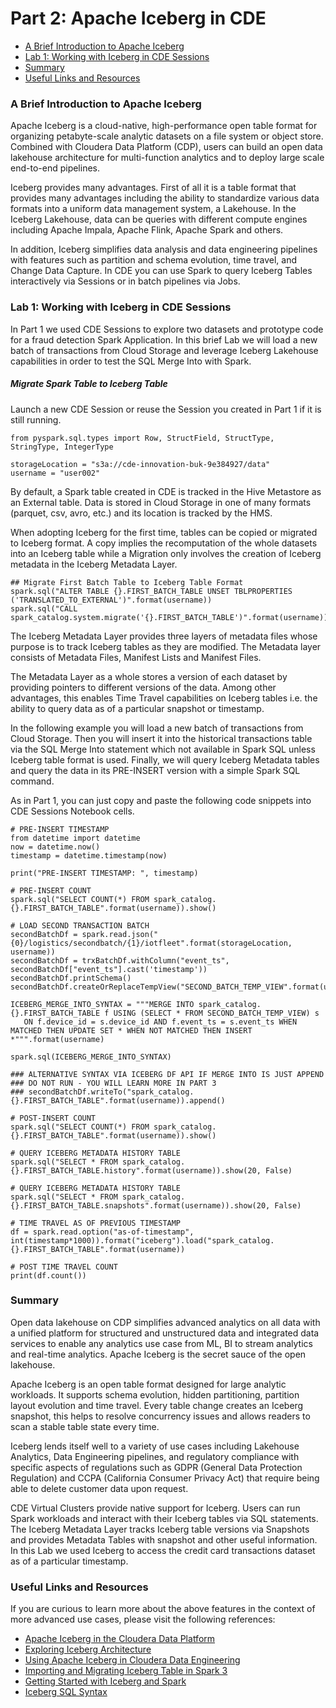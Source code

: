 # Part 2: Apache Iceberg in CDE

* [A Brief Introduction to Apache Iceberg](https://github.com/pdefusco/CDE_Banking_HOL_MKT/blob/main/step_by_step_guides/english/part_02_iceberg.md#a-brief-introduction-to-apache-iceberg)
* [Lab 1: Working with Iceberg in CDE Sessions](https://github.com/pdefusco/CDE_Banking_HOL_MKT/blob/main/step_by_step_guides/english/part_02_iceberg.md#lab-1-working-with-iceberg-in-cde-sessions)
* [Summary](https://github.com/pdefusco/CDE_Banking_HOL_MKT/blob/main/step_by_step_guides/english/part_02_iceberg.md#summary)
* [Useful Links and Resources](https://github.com/pdefusco/CDE_Banking_HOL_MKT/blob/main/step_by_step_guides/english/part_02_iceberg.md#useful-links-and-resources)

### A Brief Introduction to Apache Iceberg

Apache Iceberg is a cloud-native, high-performance open table format for organizing petabyte-scale analytic datasets on a file system or object store. Combined with Cloudera Data Platform (CDP), users can build an open data lakehouse architecture for multi-function analytics and to deploy large scale end-to-end pipelines.

Iceberg provides many advantages. First of all it is a table format that provides many advantages including the ability to standardize various data formats into a uniform data management system, a Lakehouse. In the Iceberg Lakehouse, data can be queries with different compute engines including Apache Impala, Apache Flink, Apache Spark and others.

In addition, Iceberg simplifies data analysis and data engineering pipelines with features such as partition and schema evolution, time travel, and Change Data Capture. In CDE you can use Spark to query Iceberg Tables interactively via Sessions or in batch pipelines via Jobs.

### Lab 1: Working with Iceberg in CDE Sessions

In Part 1 we used CDE Sessions to explore two datasets and prototype code for a fraud detection Spark Application. In this brief Lab we will load a new batch of transactions from Cloud Storage and leverage Iceberg Lakehouse capabilities in order to test the SQL Merge Into with Spark.

##### Migrate Spark Table to Iceberg Table

Launch a new CDE Session or reuse the Session you created in Part 1 if it is still running.

```
from pyspark.sql.types import Row, StructField, StructType, StringType, IntegerType

storageLocation = "s3a://cde-innovation-buk-9e384927/data"
username = "user002"
```

By default, a Spark table created in CDE is tracked in the Hive Metastore as an External table. Data is stored in Cloud Storage in one of many formats (parquet, csv, avro, etc.) and its location is tracked by the HMS.

When adopting Iceberg for the first time, tables can be copied or migrated to Iceberg format. A copy implies the recomputation of the whole datasets into an Iceberg table while a Migration only involves the creation of Iceberg metadata in the Iceberg Metadata Layer.   

```
## Migrate First Batch Table to Iceberg Table Format
spark.sql("ALTER TABLE {}.FIRST_BATCH_TABLE UNSET TBLPROPERTIES ('TRANSLATED_TO_EXTERNAL')".format(username))
spark.sql("CALL spark_catalog.system.migrate('{}.FIRST_BATCH_TABLE')".format(username))
```

The Iceberg Metadata Layer provides three layers of metadata files whose purpose is to track Iceberg tables as they are modified. The Metadata layer consists of Metadata Files, Manifest Lists and Manifest Files.

The Metadata Layer as a whole stores a version of each dataset by providing pointers to different versions of the data. Among other advantages, this enables Time Travel capabilities on Iceberg tables i.e. the ability to query data as of a particular snapshot or timestamp.

In the following example you will load a new batch of transactions from Cloud Storage. Then you will insert it into the historical transactions table via the SQL Merge Into statement which not available in Spark SQL unless Iceberg table format is used. Finally, we will query Iceberg Metadata tables and query the data in its PRE-INSERT version with a simple Spark SQL command.

As in Part 1, you can just copy and paste the following code snippets into CDE Sessions Notebook cells.

```
# PRE-INSERT TIMESTAMP
from datetime import datetime
now = datetime.now()
timestamp = datetime.timestamp(now)

print("PRE-INSERT TIMESTAMP: ", timestamp)
```

```
# PRE-INSERT COUNT
spark.sql("SELECT COUNT(*) FROM spark_catalog.{}.FIRST_BATCH_TABLE".format(username)).show()
```
```
# LOAD SECOND TRANSACTION BATCH
secondBatchDf = spark.read.json("{0}/logistics/secondbatch/{1}/iotfleet".format(storageLocation, username))
secondBatchDf = trxBatchDf.withColumn("event_ts", secondBatchDf["event_ts"].cast('timestamp'))
secondBatchDf.printSchema()
secondBatchDf.createOrReplaceTempView("SECOND_BATCH_TEMP_VIEW".format(username))
```

```
ICEBERG_MERGE_INTO_SYNTAX = """MERGE INTO spark_catalog.{}.FIRST_BATCH_TABLE f USING (SELECT * FROM SECOND_BATCH_TEMP_VIEW) s
   ON f.device_id = s.device_id AND f.event_ts = s.event_ts WHEN MATCHED THEN UPDATE SET * WHEN NOT MATCHED THEN INSERT *""".format(username)

spark.sql(ICEBERG_MERGE_INTO_SYNTAX)
```

```
### ALTERNATIVE SYNTAX VIA ICEBERG DF API IF MERGE INTO IS JUST APPEND
### DO NOT RUN - YOU WILL LEARN MORE IN PART 3
### secondBatchDf.writeTo("spark_catalog.{}.FIRST_BATCH_TABLE".format(username)).append()
```

```
# POST-INSERT COUNT
spark.sql("SELECT COUNT(*) FROM spark_catalog.{}.FIRST_BATCH_TABLE".format(username)).show()
```

```
# QUERY ICEBERG METADATA HISTORY TABLE
spark.sql("SELECT * FROM spark_catalog.{}.FIRST_BATCH_TABLE.history".format(username)).show(20, False)
```

```
# QUERY ICEBERG METADATA HISTORY TABLE
spark.sql("SELECT * FROM spark_catalog.{}.FIRST_BATCH_TABLE.snapshots".format(username)).show(20, False)
```

```
# TIME TRAVEL AS OF PREVIOUS TIMESTAMP
df = spark.read.option("as-of-timestamp", int(timestamp*1000)).format("iceberg").load("spark_catalog.{}.FIRST_BATCH_TABLE".format(username))

# POST TIME TRAVEL COUNT
print(df.count())
```

### Summary

Open data lakehouse on CDP simplifies advanced analytics on all data with a unified platform for structured and unstructured data and integrated data services to enable any analytics use case from ML, BI to stream analytics and real-time analytics. Apache Iceberg is the secret sauce of the open lakehouse.

Apache Iceberg is an open table format designed for large analytic workloads. It supports schema evolution, hidden partitioning, partition layout evolution and time travel. Every table change creates an Iceberg snapshot, this helps to resolve concurrency issues and allows readers to scan a stable table state every time.

Iceberg lends itself well to a variety of use cases including Lakehouse Analytics, Data Engineering pipelines, and regulatory compliance with specific aspects of regulations such as GDPR (General Data Protection Regulation) and CCPA (California Consumer Privacy Act) that require being able to delete customer data upon request.

CDE Virtual Clusters provide native support for Iceberg. Users can run Spark workloads and interact with their Iceberg tables via SQL statements. The Iceberg Metadata Layer tracks Iceberg table versions via Snapshots and provides Metadata Tables with snapshot and other useful information. In this Lab we used Iceberg to access the credit card transactions dataset as of a particular timestamp.

### Useful Links and Resources

If you are curious to learn more about the above features in the context of more advanced use cases, please visit the following references:

* [Apache Iceberg in the Cloudera Data Platform](https://docs.cloudera.com/cdp-public-cloud/cloud/cdp-iceberg/topics/iceberg-in-cdp.html)
* [Exploring Iceberg Architecture](https://github.com/pdefusco/Exploring_Iceberg_Architecture)
* [Using Apache Iceberg in Cloudera Data Engineering](https://docs.cloudera.com/data-engineering/cloud/manage-jobs/topics/cde-using-iceberg.html)
* [Importing and Migrating Iceberg Table in Spark 3](https://docs.cloudera.com/data-engineering/cloud/manage-jobs/topics/cde-iceberg-import-migrate-table.html)
* [Getting Started with Iceberg and Spark](https://iceberg.apache.org/docs/latest/spark-getting-started/)
* [Iceberg SQL Syntax](https://iceberg.apache.org/docs/latest/spark-queries/)
